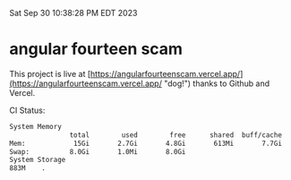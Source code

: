 Sat Sep 30 10:38:28 PM EDT 2023

# angular fourteen scam


This project is live at [https://angularfourteenscam.vercel.app/](https://angularfourteenscam.vercel.app/ "dog!") thanks to Github and Vercel.

CI Status: 

```bash
System Memory
               total        used        free      shared  buff/cache   available
Mem:            15Gi       2.7Gi       4.8Gi       613Mi       7.7Gi        11Gi
Swap:          8.0Gi       1.0Mi       8.0Gi
System Storage
883M	.
```
```bash
